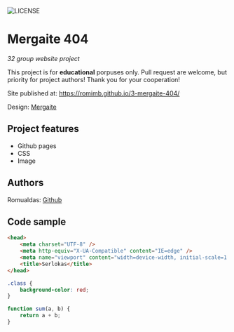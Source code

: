 ![LICENSE](https://img.shields.io/badge/license-MIT-blue.svg?style=flat-square)

# Mergaite 404

_32 group website project_

This project is for **educational** porpuses only. Pull request are welcome, but priority for project authors! Thank you for your cooperation!

Site published at: https://romimb.github.io/3-mergaite-404/

Design: [Mergaite](https://cdn.discordapp.com/attachments/850245533838868480/850246211415834634/unknown.png)

## Project features

-   Github pages
-   CSS
-   Image

## Authors

Romualdas: [Github](https://github.com/romimb)

## Code sample

```html
<head>
    <meta charset="UTF-8" />
    <meta http-equiv="X-UA-Compatible" content="IE=edge" />
    <meta name="viewport" content="width=device-width, initial-scale=1.0" />
    <title>Serlokas</title>
</head>
```

```css
.class {
    background-color: red;
}
```

```js
function sum(a, b) {
    return a + b;
}
```